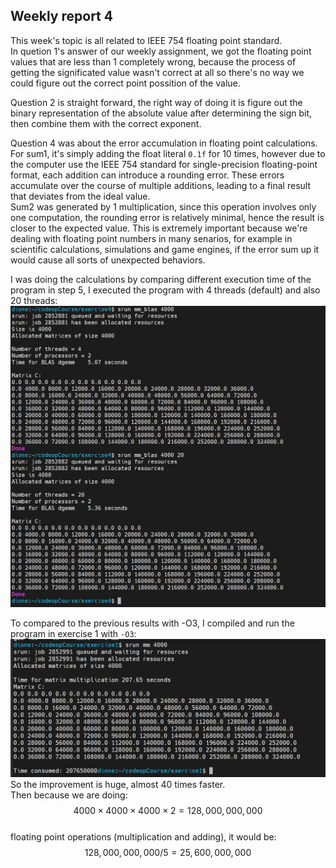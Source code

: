 ## Weekly report 4  
  
This week's topic is all related to IEEE 754 floating point standard.  
In quetion 1's answer of our weekly assignment, we got the floating point values that are less than 1 completely wrong, because the process of getting the significated value wasn't correct at all so there's no way we could figure out the correct point possition of the value.  

Question 2 is straight forward, the right way of doing it is figure out the binary representation of the absolute value after determining the sign bit, then combine them with the correct exponent. 
  
Question 4 was about the error accumulation in floating point calculations. For sum1, it's simply adding the float literal `0.1f` for 10 times, however due to the computer use the IEEE 754 standard for single-precision floating-point format, each addition can introduce a rounding error. These errors accumulate over the course of multiple additions, leading to a final result that deviates from the ideal value.  
Sum2 was generated by 1 multiplication, since this operation involves only one computation, the rounding error is relatively minimal, hence the result is closer to the expected value.  This is extremely important because we're dealing with floating point numbers in many senarios, for example in scientific calculations, simulations and game engines, if the error sum up it would cause all sorts of unexpected behaviors.   
  
I was doing the calculations by comparing different execution time of the program in step 5, I executed the program with 4 threads (default) and also 20 threads:  
![e3.s5](image.png)  
  
To compared to the previous results with -O3, I compiled and run the program in exercise 1 with `-O3`:  
![e3.s5.e1](image-1.png)  
So the improvement is huge, almost 40 times faster.  
Then because we are doing:
$$ 4000  \times 4000  \times  4000  \times 2 = 128,000,000,000 $$  
floating point operations (multiplication and adding), it would be:  
$$ 128,000,000,000 / 5 = 25,600,000,000 $$  